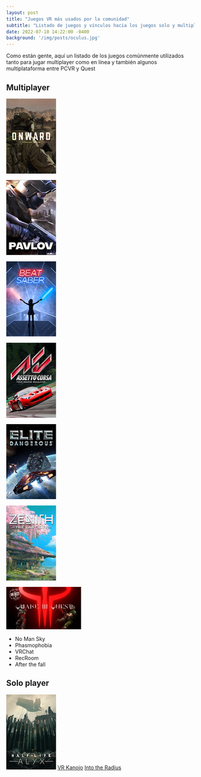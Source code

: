 ```yaml
---
layout: post
title: "Juegos VR más usados por la comunidad"
subtitle: "Listado de juegos y vínculos hacia los juegos solo y multiplayer más jugados "
date: 2022-07-10 14:22:00 -0400
background: '/img/posts/oculus.jpg'
---
```


Como están gente, aquí un listado de los juegos comúnmente utilizados tanto para jugar multiplayer como en línea y también algunos multiplataforma entre PCVR y Quest

## Multiplayer

[![OnWard][IMG-OnWard]][URL-OnWard]

[IMG-OnWard]: /img/games/onward.png#inline
[URL-OnWard]: https://store.steampowered.com/app/496240/Onward/

[![Pavlov][IMG-Pavlov]][URL-Pavlov]

[IMG-Pavlov]: /img/games/pavlov.png#inline
[URL-Pavlov]: https://store.steampowered.com/app/555160/Pavlov_VR/

[![Beat Saber][IMG-BeatSaber]][URL-BeatSaber]

[IMG-BeatSaber]: /img/games/beat_saber.png#inline
[URL-BeatSaber]: https://store.steampowered.com/app/620980/Beat_Saber/

[![Assetto Corsa][IMG-Assetto_Corsa]][URL-Assetto_Corsa]

[IMG-Assetto_Corsa]: /img/games/assetto_corsa.png#inline
[URL-Assetto_Corsa]: https://store.steampowered.com/app/244210/Assetto_Corsa/

[![Elite Dangerous](/img/games/elite_dangerous.png#inline)](https://store.steampowered.com/app/359320/Elite_Dangerous/)

[![Zenith](/img/games/zenith.png#inline)](https://store.steampowered.com/app/1403370/Zenith_The_Last_City/)

[![Quake 3 Quest](/img/games/quake3quest.jpg)](https://quake3quest.quakevr.com/)

- No Man Sky
- Phasmophobia
- VRChat
- RecRoom
- After the fall

## Solo player

[![HalfLife Alyx](/img/games/halflife_alyx.png)](https://store.steampowered.com/app/546560/HalfLife_Alyx/)
[VR Kanojo](https://store.steampowered.com/app/751440/VR_Kanojo__VR/)
[Into the Radius](https://store.steampowered.com/app/1012790/Into_the_Radius_VR/)
